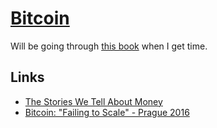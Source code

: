# [Bitcoin](https://bitcoin.org/en/)
Will be going through [this book](https://github.com/bitcoinbook/bitcoinbook) when I get time.

## Links
- [The Stories We Tell About Money](https://www.youtube.com/watch?v=ONvg9SbauMg&feature=youtu.be)
- [Bitcoin: "Failing to Scale" - Prague 2016](https://www.youtube.com/watch?v=bFOFqNKKns0&feature=youtu.be)